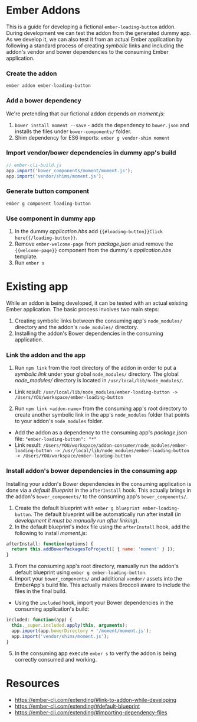 # Ember Addons

This is a guide for developing a fictional `ember-loading-button` addon. During development we can test the addon 
from the generated dummy app. As we develop it, we can also test it from an actual Ember application by following 
a standard process of creating _symbolic_ links and including the addon's vendor and bower dependencies to the 
consuming Ember application.

### Create the addon
`ember addon ember-loading-button`

### Add a bower dependency
We're pretending that our fictional addon depends on _moment.js_:

1. `bower install moment --save` - adds the dependency to `bower.json` and installs the files under `bower-components/` folder.
2. Shim dependency for ES6 imports: `ember g vendor-shim moment`

### Import vendor/bower dependencies in dummy app's build
```js
// ember-cli-build.js
app.import('bower_components/moment/moment.js');
app.import('vendor/shims/moment.js');
```

### Generate button component
`ember g component loading-button`

### Use component in dummy app
1. In the dummy _application.hbs_ add `{{#loading-button}}Click here{{/loading-button}}`.
2. Remove `ember-welcome-page` from _package.json_ anad remove the `{{welcome-page}}` component from the dummy's _application.hbs_ template.
3. Run `ember s`


# Existing app
While an addon is being developed, it can be tested with an actual existing Ember application. The basic process involves two main steps:

1. Creating symbolic links between the consuming app's `node_modules/` directory and the addon's `node_modules/` directory.
2. Installing the addon's Bower dependencies in the consuming application.

### Link the addon and the app
1. Run `npm link` from the root directory of the addon in order to put a _symbolic link_ under your global `node_modules/` directory. The global _node_modules/_ directory is located in `/usr/local/lib/node_modules/`.
  * Link result: `/usr/local/lib/node_modules/ember-loading-button -> /Users/YOU/workspace/ember-loading-button`
2. Run `npm link <addon-name>` from the consuming app's root directory to create another symbolic link in the app's `node_modules` folder that points to your addon's `node_modules` folder.
  * Add the addon as a dependency to the consuming app's _package.json_ file: `"ember-loading-button": "*"`
  * Link result: `/Users/YOU/workspace/addon-consumer/node_modules/ember-loading-button -> /usr/local/lib/node_modules/ember-loading-button -> /Users/YOU/workspace/ember-loading-button`

### Install addon's bower dependencies in the consuming app
Installing your addon's Bower dependencies in the consuming application is done via a _default Blueprint_ in the `afterInstall` hook. This actually brings in the addon's `bower_components/` to the consuming app's `bower_components/`.

1. Create the default blueprint with `ember g blueprint ember-loading-button`. The default blueprint will be automatically run after install (_in development it must be manually run after linking_).
2. In the default blueprint's index file using the `afterInstall` hook, add the following to install _moment.js_:
```js
afterInstall: function(options) {
  return this.addBowerPackagesToProject([ { name: 'moment' } ]);
}
```
3. From the consuming app's root directory, manually run the addon's default blueprint using `ember g ember-loading-button`.
4. Import your `bower_components/` and additional `vendor/` assets into the EmberApp's build file. This actually makes Broccoli aware to include the files in the final build.
  * Using the `included` hook, import your Bower dependencies in the consuming application's build:
  ```js
  included: function(app) {
    this._super.included.apply(this, arguments);
    app.import(app.bowerDirectory + '/moment/moment.js');
    app.import('vendor/shims/moment.js');
  }
  ```
5. In the consuming app execute `ember s` to verify the addon is being correctly consumed and working.


# Resources
  * https://ember-cli.com/extending/#link-to-addon-while-developing
  * https://ember-cli.com/extending/#default-blueprint
  * https://ember-cli.com/extending/#importing-dependency-files
